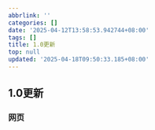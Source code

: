 ```yaml
---
abbrlink: ''
categories: []
date: '2025-04-12T13:58:53.942744+08:00'
tags: []
title: 1.0更新
top: null
updated: '2025-04-18T09:50:33.185+08:00'
---
```

## 1.0更新

### 网页
